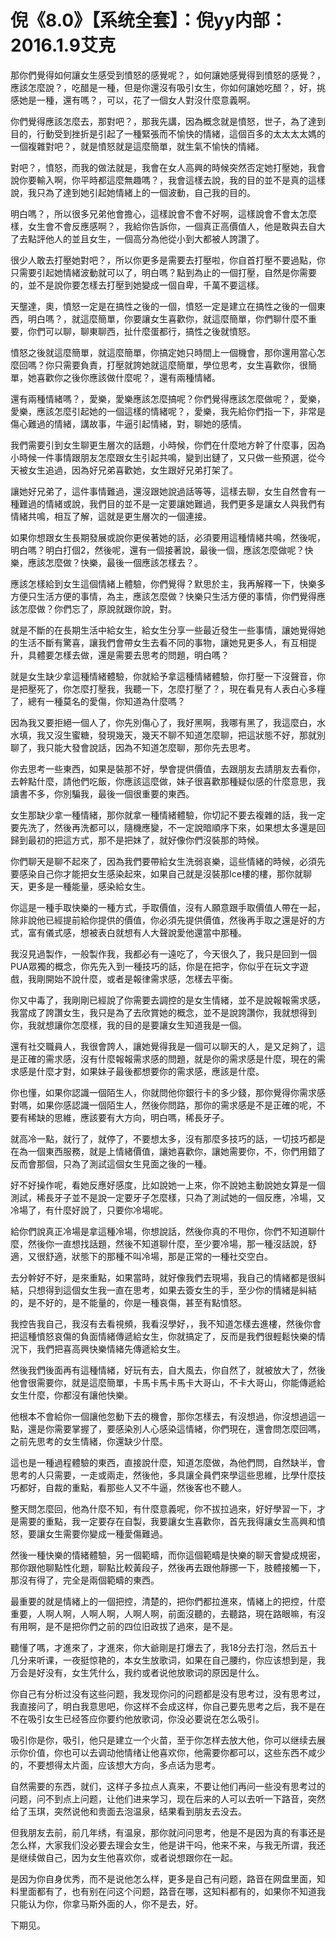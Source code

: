 # 倪《8.0》【系统全套】：倪yy内部：2016.1.9艾克

那你們覺得如何讓女生感受到憤怒的感覺呢？，如何讓她感覺得到憤怒的感覺？，應該怎麼說？，吃醋是一種，但是你還沒有吸引女生，你如何讓她吃醋？，好，挑感她是一種，還有嗎？，可以，花了一個女人對沒什麼意義啊。

你們覺得應該怎麼去，那對吧？，那我先講，因為概念就是憤怒，世子，為了達到目的，行動受到挫折是引起了一種緊張而不愉快的情緒，這個百多的太太太太媽的一個複雜對吧？，就是憤怒就是這麼簡單，就生氣不愉快的情緒。

對吧？，憤怒，而我的做法就是，我會在女人高興的時候突然否定她打壓她，我會說你要輸入啊，你平時都這麼無趣嗎？，我會這樣去說，我的目的並不是真的這樣說，我只為了達到她引起她情緒上的一個波動，自己我的目的。

明白嗎？，所以很多兄弟他會擔心，這樣說會不會不好啊，這樣說會不會太怎麼樣，女生會不會反應感啊？，我給你告訴你，一個真正高價值人，他是敢與去自大了去點評他人的並且女生，一個高分為他從小到大都被人誇讚了。

很少人敢去打壓她對吧？，所以你更多是需要去打壓啦，你自首打壓不要過點，你只需要引起她情緒波動就可以了，明白嗎？點到為止的一個打壓，自然是你需要的，並不是說你要怎樣去打壓到她變成一個自卑，千萬不要這樣。

天壟達，奧，憤怒一定是在搞性之後的一個，憤怒一定是建立在搞性之後的一個東西，明白嗎？，就這麼簡單，你要讓女生喜歡你，就這麼簡單，你們聊什麼不重要，你們可以聊，聊東聊西，扯什麼蛋都行，搞性之後就憤怒。

憤怒之後就這麼簡單，就這麼簡單，你搞定她只時間上一個機會，那你還用當心怎麼回嗎？你只需要負責，打壓就誇她就這麼簡單，學位思考，女生喜歡你，很簡單，她喜歡你之後你應該做什麼呢？，還有兩種情緒。

還有兩種情緒嗎？，愛樂，愛樂應該怎麼搞呢？你們覺得應該怎麼做呢？，愛樂，愛樂，應該怎麼引起她的一個這樣的情緒呢？，愛樂，我先給你們指一下，非常是傷心難過的情緒，講故事，牛逼引起情緒，對，聊她的感情。

我們需要引到女生聊更生層次的話題，小時候，你們在什麼地方幹了什麼事，因為小時候一件事情跟朋友怎麼跟女生引起共鳴，變到出鏈了，又只做一些預選，從今天被女生追過，因為好兄弟喜歡她，女生跟好兄弟打架了。

讓她好兄弟了，這件事情難過，還沒跟她說過話等等，這樣去聊，女生自然會有一種難過的情緒或說，我們目的並不是一定要讓她難過，我們更多是讓女人與我們有情緒共鳴，相互了解，這就是更生層次的一個連接。

如果你想跟女生長期發展或說你更侯著她的話，必須要用這種情緒共鳴，然後呢，明白嗎？明白打個2，然後呢，還有一個接著說，最後一個，應該怎麼做呢？快樂，應該怎麼做？快樂，最後一個應該怎樣去？。

應該怎樣給到女生這個情緒上體驗，你們覺得？默思於主，我再解釋一下，快樂多方便只生活方便的事情，為主，應該怎麼做？快樂只生活方便的事情，你們覺得應該怎麼做？你們忘了，原說就跟你說，對。

就是不斷的在長期生活中給女生，給女生分享一些最近發生一些事情，讓她覺得她的生活不斷有驚喜，讓我們會帶女生去看不同的事物，讓她見更多人，有互相提升，具體要怎樣去做，還是需要去思考的問題，明白嗎？

就是女生缺少拿這種情緒體驗，你就給予拿這種情緒體驗，你打壓一下沒聲音，你是把壓死了，你怎麼打壓我，我聽一下，怎麼打壓了？，現在看見有人表白心多糧了，總有一種莫名的愛傷，你知道為什麼嗎？

因為我又要拒絕一個人了，你先別傷心了，我好黑啊，我哪有黑了，我這麼白，水水填，我又沒生蜜糖，發現幾天，幾天不聊不知道怎麼聊，把這狀態不好，那就別聊了，我只能大發會說話，因為不知道怎麼聊，那你先去思考。

你去思考一些東西，如果是裝那不好，學會提供價值，去跟朋友去請朋友去看你，去幹點什麼，請他們吃飯，你應該這麼做，妹子很喜歡那種疑似感的什麼意思，我讀書不多，你別騙我，最後一個很重要的東西。

女生那缺少拿一種情緒，那你就拿一種情緒體驗，你切記不要去複雜的話，我一定要先洗了，然後再洗都可以，隨機應變，不一定說暗順序下來，如果想太多還是回歸到最初的把這方式，那不是把妹了，就好像你們沒裝那的時候。

你們聊天是聊不起來了，因為我們要帶給女生洗弱哀樂，這些情緒的時候，必須先要感染自己你才能把女生感染起來，如果自己就是沒裝那Ice樓的樓，那你就聊天，更多是一種能量，感染給女生。

你這是一種手取快樂的一種方式，手取價值，沒有人願意跟手取價值人帶在一起，除非說他已經提前給你提供的價值，你必須先提供價值，然後再手取之還是好的方式，富有儀式感，想被表白就想有人大聲說愛他還當中那種。

我沒見過製作，一般製作我，我都必有一遠吃了，今天很久了，我只是回到一個PUA眾獨的概念，你先先入到一種技巧的話，你是在把字，你似乎在玩文字遊戲，我剛開始不說什麼，或者是報律需求感，怎樣去平衡。

你又中毒了，我剛剛已經說了你需要去調控的是女生情緒，並不是說報報需求感，我當成了誇讚女生，我只是為了去欣賞她的概念，並不是說誇讚你，我就想得到你，我就想讓你怎麼樣，我的目的是要讓女生知道我是一個。

還有社交職員人，我很會誇人，讓她覺得我是一個可以聊天的人，是又足夠了，這是正確的需求感，沒有什麼報報需求感的問題，就是你的需求感是什麼，現在的需求感是什麼才對，如果妹子最後都想要你的需求感，應該是什麼。

你也懂，如果你認識一個陌生人，你就問他你銀行卡的多少錢，那你覺得你需求感對嗎，如果你感認識一個陌生人，然後你問路，那你的需求感是不是正確的呢，不要有稀缺的思維，應該要有大方向，明白嗎，稀長牙子。

就高冷一點，就行了，就停了，不要想太多，沒有那麼多技巧的話，一切技巧都是在為一個東西服務，就是上情緒價值，讓她喜歡你，讓她需要你，不，你們用錯了反而會那個，只為了測試這個女生見面之後的一種。

好不好操作呢，看她反應好感度，比如說她一上來，你不說她主動說她女算是一個測試，稀長牙子並不是說一定要牙子怎麼樣，只為了測試她的一個反應，冷場，又冷場了，有什麼好說了，只要你冷場呢。

給你們說真正冷場是拿這種冷場，你想說話，然後你真的不甩你，你們不知道聊什麼，然後你一直想找話題，然後不知道聊什麼，至少要冷場，那一種沒話說，舒適，又很舒適，狀態下的那種不叫冷場，那是正常的一種社交空白。

去分幹好不好，是來重點，如果當時，就好像我們去現場，我自己的情緒都是很糾結，只想得到這個女生我一直在思考，如果去簽女生的手，至少你的情緒是糾結的，是不好的，是不能量的，你是一種哀傷，甚至有點憤怒。

我控告我自己，我沒有去看視頻，我看沒學好，，我不知道怎樣去進樓，然後你會把這種憤怒哀傷的負面情緒傳遞給女生，你就搞定了，反而是我們很輕鬆快樂的情況下，我們把喜高興快樂情緒先傳遞給女生。

然後我們後面再有這種情緒，好玩有去，自大風去，你自然了，就被放大了，然後他會很需要你，就是這麼簡單，卡馬卡馬卡馬卡大哥山，不卡大哥山，你能傳遞給女生什麼，你都沒有讓他快樂。

他根本不會給你一個讓他忽動下去的機會，那你怎樣去，有沒想過，你沒想過這一點，還是你需要掌握了，要感染別人心感染這情緒，你們現在，還會問怎麼回嗎，之前先思考的女生情緒，你還缺少什麼。

這也是一種過程體驗的東西，直接說什麼，知道怎麼做，為他們問，自然缺半，會思考的人只需要，一走或兩走，然後他，多具讓全員們來學這些思維，比學什麼技巧都好，自裁的重點，看那些人又不牛逼，然後客也不聽人。

整天問怎麼回，他為什麼不知，有什麼意義呢，你不拔拉過來，好好學習一下，才是需要的重點，我一定要存在自製，我要讓女生喜歡你，首先我得讓女生高興和憤怒，要讓女生需要你變成一種愛傷難過。

然後一種快樂的情緒體驗，另一個範疇，而你這個範疇是快樂的聊天會變成規密，那你跟他聊點性化題，聊點比較黃段子，然後再去跟他靜挪一下，肢體接觸一下，那沒有得了，完全是兩個範疇的東西。

最重要的就是情緒上的一個把控，清楚的，把你們都拉進來，情緒上的把控，什麼重要，人啊人啊，人啊人啊，人啊人啊，前面沒聽的，去聽路，現在路眼嘛，有沒有用啊，是不是把你們之前的四位旧政拔了過來，是不是。

聽懂了嗎，才進來了，才進來，你大爺剛是打爆去了，我18分去打泡，然后五十几分来听课，一夜挺惊艳的，本女生放歌词，如果在自己腰约，你应该想到是，我万会是好没有，女生凭什么，我约或者说他放歌词的原因是什么。

你自己有分析过没有这些问题，我发现你问的问题都是没有思考过，没有思考过，我直接问了，明白我意思吧，你这样不会成这样，你自己要先思考之后，我不是在不在吸引女生已经答应你要约他放歌词，你没必要说在怎么吸引。

吸引你是你，吸引，他只是建立一个火苗，至于你怎样去放大他，你可以继续去展示你价值，你也可以去调动他情绪让他喜欢你，他需要你都可以，这些东西不咸少的，不要想得太片面，应该想大方向，多点话为思考。

自然需要的东西，就们，这样子多拉点人真来，不要让他们再问一些没有思考过的问题，问不到点上问题，让他们进来学习，现在后来的人可以去听一下路音，突然给了玉琪，突然说他和贵面去泡温泉，结果看到朋友去没去。

但我朋友去前，前几年绣，有温泉，那你就问问思考，他是不是因为真的有事还是怎么样，大家我们没必要去理会女生，他是讲干吗，他来不来，与我无所谓，我还是继续做自己，因为女生他喜欢你，或者说想跟你在一起。

是因为你自身优秀，而不是说他怎么样，更多是自己有问题，路音在网盘里面，知料里面都有了，也有别在问这个问题，路音在哪，这知料都有的，如果你不知道我只能认为你，你拿马斯外面的人，你不是去，好。

下期见。